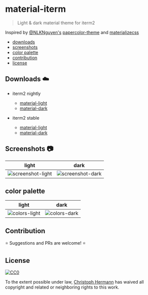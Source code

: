 # material-iterm

> Light & dark material theme for iterm2


Inspired by [@NLKNguyen's](https://github.com/NLKNguyen) [papercolor-theme](https://github.com/NLKNguyen/papercolor-theme) and [materializecss](http://materializecss.com/)

* [downloads](#downloads-cloud)
* [screenshots](#screenshots-camera)
* [color palette](#color-palette)
* [contribution](#contribution)
* [license](#license)

## Downloads :cloud:
- iterm2 nightly
  - [material-light](https://cdn.rawgit.com/stoeffel/material-iterm/1.0.2/material.itermcolors)
  - [material-dark](https://cdn.rawgit.com/stoeffel/material-iterm/1.0.2/material-dark.itermcolors)

- iterm2 stable
  - [material-light](https://cdn.rawgit.com/stoeffel/material-iterm/1.0.2/stable/material.itermcolors)
  - [material-dark](https://cdn.rawgit.com/stoeffel/material-iterm/1.0.2/stable/material-dark.itermcolors)

## Screenshots :camera:

| light | dark |
|:-:|:-:|
| ![screenshot-light](https://cdn.rawgit.com/stoeffel/material-iterm/1.0.1/screenshot.png) | ![screenshot-dark](https://cdn.rawgit.com/stoeffel/material-iterm/1.0.1/screenshot-dark.png) |

## color palette

| light | dark |
|:-:|:-:|
| ![colors-light](https://cdn.rawgit.com/stoeffel/material-iterm/master/colors.png) | ![colors-dark](https://cdn.rawgit.com/stoeffel/material-iterm/master/colors_dark.png) |

## Contribution

:star: Suggestions and PRs are welcome! :star:

## License

[![CC0](http://i.creativecommons.org/p/zero/1.0/88x31.png)](http://creativecommons.org/publicdomain/zero/1.0/)

To the extent possible under law, [Christoph Hermann](https://github.com/stoeffel) has waived all copyright and related or neighboring rights to this work.
